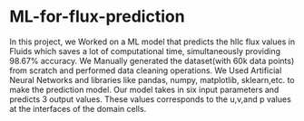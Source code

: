 # ML-for-flux-prediction
In this project, we Worked on a ML model that predicts  the hllc flux values in Fluids which  saves a lot of computational time, simultaneously providing 98.67% accuracy.
We Manually generated the dataset(with 60k data points)  from scratch and performed data cleaning operations.
We Used Artificial Neural Networks and libraries like pandas, numpy, matplotlib, sklearn,etc. to make the prediction model.
Our model takes in six input parameters and predicts 3 output values. These values corresponds to the u,v,and p values at the interfaces of the domain cells. 
